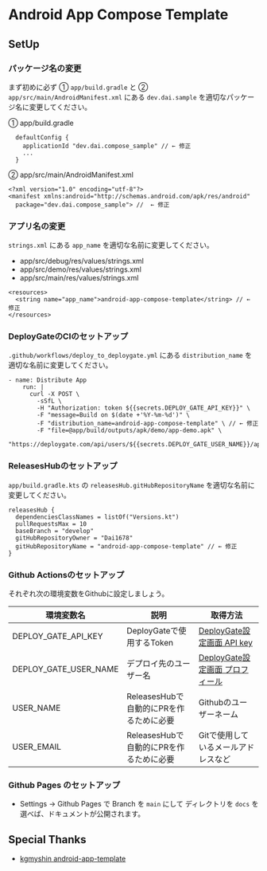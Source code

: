 # Android App Compose Template

## SetUp

### パッケージ名の変更

まず初めに必ず ① `app/build.gradle` と ② `app/src/main/AndroidManifest.xml` にある `dev.dai.sample` を適切なパッケージ名に変更してください。

① app/build.gradle

```
  defaultConfig {
    applicationId "dev.dai.compose_sample" // ← 修正
    ...
  }
```

② app/src/main/AndroidManifest.xml

```
<?xml version="1.0" encoding="utf-8"?>
<manifest xmlns:android="http://schemas.android.com/apk/res/android"
  package="dev.dai.compose_sample"> //  ← 修正
```

### アプリ名の変更

`strings.xml` にある `app_name` を適切な名前に変更してください。

* app/src/debug/res/values/strings.xml
* app/src/demo/res/values/strings.xml
* app/src/main/res/values/strings.xml

```
<resources>
  <string name="app_name">android-app-compose-template</string> // ← 修正
</resources>
```

### DeployGateのCIのセットアップ

`.github/workflows/deploy_to_deploygate.yml` にある `distribution_name` を適切な名前に変更してください。

```
- name: Distribute App
    run: |
      curl -X POST \
        -sSfL \
        -H "Authorization: token ${{secrets.DEPLOY_GATE_API_KEY}}" \
        -F "message=Build on $(date +'%Y-%m-%d')" \
        -F "distribution_name=android-app-compose-template" \ // ← 修正
        -F "file=@app/build/outputs/apk/demo/app-demo.apk" \
        "https://deploygate.com/api/users/${{secrets.DEPLOY_GATE_USER_NAME}}/apps"
```

### ReleasesHubのセットアップ

`app/build.gradle.kts` の `releasesHub.gitHubRepositoryName` を適切な名前に変更してください。

```
releasesHub {
  dependenciesClassNames = listOf("Versions.kt")
  pullRequestsMax = 10
  baseBranch = "develop"
  gitHubRepositoryOwner = "Dai1678"
  gitHubRepositoryName = "android-app-compose-template" // ← 修正
}
```

### Github Actionsのセットアップ

それぞれ次の環境変数をGithubに設定しましょう。

| 環境変数名 | 説明 | 取得方法 |
| --- | --- | --- |
| DEPLOY_GATE_API_KEY | DeployGateで使用するToken | [DeployGate設定画面 API key](https://deploygate.com/settings) |
| DEPLOY_GATE_USER_NAME | デプロイ先のユーザー名 | [DeployGate設定画面 プロフィール](https://deploygate.com/settings) |
| USER_NAME | ReleasesHubで自動的にPRを作るために必要 | Githubのユーザーネーム |
| USER_EMAIL | ReleasesHubで自動的にPRを作るために必要 | Gitで使用しているメールアドレスなど |

### Github Pages のセットアップ

* Settings -> Github Pages で Branch を `main` にして ディレクトリを `docs` を選べば、ドキュメントが公開されます。

## Special Thanks
* [kgmyshin android-app-template](https://github.com/kgmyshin/android-app-template)
